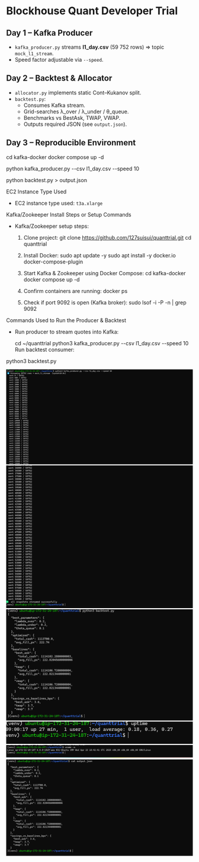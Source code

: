 # Blockhouse Quant Developer Trial

## Day 1 – Kafka Producer
* `kafka_producer.py` streams **l1_day.csv** (59 752 rows) ⇒ topic `mock_l1_stream`.
* Speed factor adjustable via `--speed`.

## Day 2 – Backtest & Allocator
* `allocator.py` implements static Cont–Kukanov split.
* `backtest.py`:
  * Consumes Kafka stream.
  * Grid-searches λ_over / λ_under / θ_queue.
  * Benchmarks vs BestAsk, TWAP, VWAP.
  * Outputs required JSON (see `output.json`).

## Day 3 – Reproducible Environment


cd kafka-docker
docker compose up -d


python kafka_producer.py --csv l1_day.csv --speed 10

python backtest.py > output.json

EC2 Instance Type Used

- EC2 instance type used: `t3a.xlarge`


Kafka/Zookeeper Install Steps or Setup Commands
- Kafka/Zookeeper setup steps:
  1. Clone project:
      git clone https://github.com/127suisui/quanttrial.git
     cd quanttrial
  

  2. Install Docker:
     sudo apt update -y
     sudo apt install -y docker.io docker-compose-plugin
        

  3. Start Kafka & Zookeeper using Docker Compose:
     cd kafka-docker
     docker compose up -d
   

  4. Confirm containers are running:
    docker ps


  5. Check if port 9092 is open (Kafka broker):
    sudo lsof -i -P -n | grep 9092
  
Commands Used to Run the Producer & Backtest
- Run producer to stream quotes into Kafka:

  cd ~/quanttrial
  python3 kafka_producer.py --csv l1_day.csv --speed 10
Run backtest consumer:

python3 backtest.py


![](screenshots/1.png)
![](screenshots/2.png)
![](screenshots/3.png)
![](screenshots/4.png)
![](screenshots/5.png)
![](screenshots/6.png)










